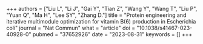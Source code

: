 +++
authors = ["Liu L", "Li J", "Gai Y", "Tian Z", "Wang Y", "Wang T", "Liu P", "Yuan Q", "Ma H", "Lee SY", "Zhang D."]
title = "Protein engineering and iterative multimodule optimization for vitamin B(6) production in Escherichia coli"
journal = "Nat Commun"
what = "article"
doi = "10.1038/s41467-023-40928-0"
pubmed = "37652926"
date = "2023-08-31"
keywords = []
+++

